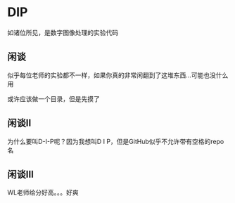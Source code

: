 # DIP

如诸位所见，是数字图像处理的实验代码

## 闲谈

似乎每位老师的实验都不一样，如果你真的非常闲翻到了这堆东西...可能也没什么用

或许应该做一个目录，但是先摸了

## 闲谈II

为什么要叫D-I-P呢？因为我想叫D I P，但是GitHub似乎不允许带有空格的repo名

## 闲谈III

WL老师给分好高。。。好爽
